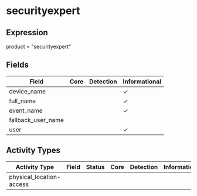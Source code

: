 securityexpert
==============

Expression
----------

product = "securityexpert"

Fields
------

| Field              | Core | Detection | Informational |
| ------------------ | ---- | --------- | ------------- |
| device_name        |      |           | &#10003;      |
| full_name          |      |           | &#10003;      |
| event_name         |      |           | &#10003;      |
| fallback_user_name |      |           |               |
| user               |      |           | &#10003;      |

Activity Types
--------------

| Activity Type            | Field | Status | Core | Detection | Informational |
| ------------------------ | ----- | ------ | ---- | --------- | ------------- |
| physical_location-access |       |        |      |           |               |

